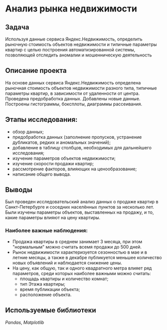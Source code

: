 # Анализ рынка недвижимости
## Задача
Используя данные сервиса Яндекс.Недвижимость, определить рыночную стоимость объектов недвижимости и типичные параметры квартир с целью построения автоматизированной системы, позволяющей отследить аномалии и мошенническую деятельность
## Описание проекта
На основе данных сервиса Яндекс.Недвижимость определена рыночная стоимость объектов недвижимости разного типа, типичные параметры квартир, в зависимости от удаленности от центра. Проведена предобработка данных. Добавлены новые данные. Построены гистограммы, боксплоты, диаграммы рассеивания.
## Этапы исследования:
* обзор данных;
* предобработка данных (заполнение пропусков, устранение дубликатов, редких и аномальных значений);
* добавление в таблицу столбцов, необходимых для дальнейшего исследования;
* изучение параметров объектов недвижимости;
* изучение скорости продажи квартир;
* рассмотрение факторов, влияющих на ценообразование;
* написание общего вывода.
## Выводы
Был проведен исследовательский анализ данных о продаже квартир в Санкт-Петербурге и соседних населённых пунктов за несколько лет. Были изучены параметры объектов, выставленных на продажу, и то, какие параметры влияют на цену квартиры.
### Наиболее важные наблюдения:
* Продажа квартиры в среднем занимает 3 месяца, при этом "нормальным" можно считать всемя продажи до 500 дней.
* Рынок недвижимости характеризуется сезонностью в мае и в летние месяцы, а также в декабре публикуется меньшее количество новых объявлений и наблюдается снижение цены.
* На цену, как общую, так и одного квадратного метра влияет ряд параметров, среди которых наиболее важными можно считать:
    * площадь квартиры и количество комнат;
    * тип Этажа квартиры;
    * время публикации объекта;
    * расположение объекта.
## Используемые библиотеки
*Pandas*, *Matplotlib*

